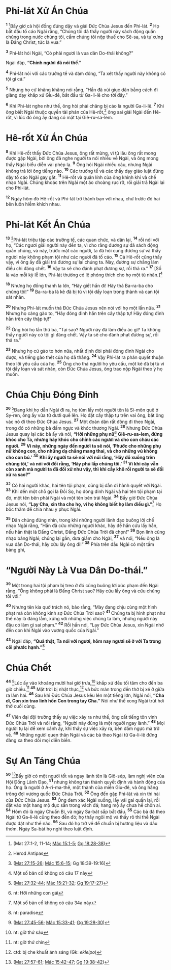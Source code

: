 # Phi-lát Xử Án Chúa

<sup><b>1</b></sup> [^1@-7ff6c407-9731-4af5-8a1c-775ab4e70109]Bấy giờ cả hội đồng đứng dậy và giải Ðức Chúa Jesus đến Phi-lát. <sup><b>2</b></sup> Họ bắt đầu tố cáo Ngài rằng, “Chúng tôi đã thấy người này sách động quần chúng trong nước chúng tôi, cấm chúng tôi nộp thuế cho Sê-sa, và tự xưng là Ðấng Christ, tức là vua.”

<sup><b>3</b></sup> Phi-lát hỏi Ngài, “Có phải ngươi là vua dân Do-thái không?”

Ngài đáp, **“Chính ngươi đã nói thế.”**

<sup><b>4</b></sup> Phi-lát nói với các trưởng tế và đám đông, “Ta xét thấy người này không có tội gì cả.”

<sup><b>5</b></sup> Nhưng họ cứ khăng khăng nói rằng, “Hắn đã xúi giục dân bằng cách đi giảng dạy khắp xứ Giu-đê, bắt đầu từ Ga-li-lê cho tới đây.”

<sup><b>6</b></sup> Khi Phi-lát nghe như thế, ông hỏi phải chăng bị cáo là người Ga-li-lê. <sup><b>7</b></sup> Khi ông biết Ngài thuộc quyền tài phán của Hê-rốt,[^1-7ff6c407-9731-4af5-8a1c-775ab4e70109] ông sai giải Ngài đến Hê-rốt, vì lúc đó ông ấy đang có mặt tại Giê-ru-sa-lem.

# Hê-rốt Xử Án Chúa

<sup><b>8</b></sup> Khi Hê-rốt thấy Ðức Chúa Jesus, ông rất mừng, vì từ lâu ông rất mong được gặp Ngài, bởi ông đã nghe người ta nói nhiều về Ngài, và ông mong thấy Ngài biểu diễn vài phép lạ. <sup><b>9</b></sup> Ông hỏi Ngài nhiều câu, nhưng Ngài không trả lời ông tiếng nào. <sup><b>10</b></sup> Các trưởng tế và các thầy dạy giáo luật đứng dậy tố cáo Ngài gay gắt. <sup><b>11</b></sup> Hê-rốt và quân lính của ông khinh khi và chế nhạo Ngài. Chúng khoác trên Ngài một áo choàng rực rỡ, rồi giải trả Ngài lại cho Phi-lát.

<sup><b>12</b></sup> Ngày hôm đó Hê-rốt và Phi-lát trở thành bạn với nhau, chứ trước đó hai bên luôn hiềm khích nhau.

# Phi-lát Kết Án Chúa

<sup><b>13</b></sup> [^2@-7ff6c407-9731-4af5-8a1c-775ab4e70109]Phi-lát triệu tập các trưởng tế, các quan chức, và dân lại, <sup><b>14</b></sup> rồi nói với họ, “Các ngươi giải người này đến ta, vì cho rằng đương sự đã sách động quần chúng, và này, trước mặt các ngươi, ta đã hỏi cung đương sự và thấy người này không phạm tội như các ngươi đã tố cáo. <sup><b>15</b></sup> Cả Hê-rốt cũng thấy vậy, vì ông ấy đã giải trả đương sự lại chúng ta. Này, đương sự chẳng làm điều chi đáng chết. <sup><b>16</b></sup> Vậy ta sẽ cho đánh phạt đương sự, rồi thả ra.” <sup><b>17</b></sup> \[Số là vào mỗi kỳ lễ lớn, Phi-lát thường có lệ phóng thích cho họ một tù nhân.][^2-7ff6c407-9731-4af5-8a1c-775ab4e70109]

<sup><b>18</b></sup> Nhưng họ đồng thanh la lớn, “Hãy giết hắn đi! Hãy thả Ba-ra-ba cho chúng tôi!” <sup><b>19</b></sup> Ba-ra-ba là kẻ đã bị tù vì tội dấy loạn trong thành và can tội sát nhân.

<sup><b>20</b></sup> Nhưng Phi-lát muốn thả Ðức Chúa Jesus nên nói với họ một lần nữa. <sup><b>21</b></sup> Nhưng họ càng gào to, “Hãy đóng đinh hắn trên cây thập tự! Hãy đóng đinh hắn trên cây thập tự!”

<sup><b>22</b></sup> Ông hỏi họ lần thứ ba, “Tại sao? Người này đã làm điều ác gì? Ta không thấy người này có tội gì đáng chết. Vậy ta sẽ cho đánh phạt đương sự, rồi thả ra.”

<sup><b>23</b></sup> Nhưng họ cứ gào to hơn nữa, nhất định đòi phải đóng đinh Ngài cho được, và tiếng gào thét của họ đã thắng. <sup><b>24</b></sup> Vậy Phi-lát ra phán quyết thuận theo lời yêu cầu của họ. <sup><b>25</b></sup> Ông cho thả người họ yêu cầu, một kẻ đã bị tù vì tội dấy loạn và sát nhân, còn Ðức Chúa Jesus, ông trao nộp Ngài theo ý họ muốn.

# Chúa Chịu Ðóng Ðinh

<sup><b>26</b></sup> [^3@-7ff6c407-9731-4af5-8a1c-775ab4e70109]Ðang khi họ dẫn Ngài đi ra, họ túm lấy một người tên là Si-môn quê ở Sy-ren, ông ấy vừa từ dưới quê lên. Họ đặt cây thập tự trên vai ông, bắt ông vác nó đi theo Ðức Chúa Jesus. <sup><b>27</b></sup> Một đoàn dân rất đông đi theo Ngài, trong đó có những bà đấm ngực và khóc thương Ngài. <sup><b>28</b></sup> Nhưng Ðức Chúa Jesus quay lại các bà ấy và nói, **“Hỡi những phụ nữ**[^3-7ff6c407-9731-4af5-8a1c-775ab4e70109] **Giê-ru-sa-lem, đừng khóc cho Ta, nhưng hãy khóc cho chính các ngươi và cho con cháu các ngươi.** <sup><b>29</b></sup> **Vì này, những ngày đến người ta sẽ nói, ‘Phước cho những phụ nữ không con, cho những dạ chẳng mang thai, và cho những vú không cho con bú.’** <sup><b>30</b></sup> **Khi ấy người ta sẽ nói với núi rằng, ‘Hãy đổ xuống trên chúng tôi,’ và nói với đồi rằng, ‘Hãy phủ lấp chúng tôi.’** <sup><b>31</b></sup> **Vì khi cây vẫn còn xanh mà người ta đã đối xử như vậy, thì khi cây khô rồi người ta sẽ đối xử ra sao?”**

<sup><b>32</b></sup> Có hai người khác, hai tên tội phạm, cũng bị dẫn đi hành quyết với Ngài. <sup><b>33</b></sup> Khi đến một chỗ gọi là Ðồi Sọ, họ đóng đinh Ngài và hai tên tội phạm tại đó, một tên bên phải Ngài và một tên bên trái Ngài. <sup><b>34</b></sup> Bấy giờ Ðức Chúa Jesus nói, **“Lạy Cha, xin tha cho họ, vì họ không biết họ làm điều gì.”**[^4-7ff6c407-9731-4af5-8a1c-775ab4e70109] Họ bốc thăm để chia nhau y phục Ngài.

<sup><b>35</b></sup> Dân chúng đứng nhìn, trong khi những người lãnh đạo buông lời chế nhạo Ngài rằng, “Hắn đã cứu những người khác, hãy để hắn cứu lấy hắn, nếu hắn thật là Ðấng Christ, Ðấng Ðức Chúa Trời đã chọn!” <sup><b>36</b></sup> Bọn lính cũng nhạo báng Ngài; chúng lại gần, đưa giấm cho Ngài, <sup><b>37</b></sup> và nói, “Nếu ông là vua dân Do-thái, hãy cứu lấy ông đi!” <sup><b>38</b></sup> Phía trên đầu Ngài có một tấm bảng ghi,

# “Người Này Là Vua Dân Do-thái.”

<sup><b>39</b></sup> Một trong hai tội phạm bị treo ở đó cũng buông lời xúc phạm đến Ngài rằng, “Ông không phải là Ðấng Christ sao? Hãy cứu lấy ông và cứu chúng tôi với.”

<sup><b>40</b></sup> Nhưng tên kia quở trách nó, bảo rằng, “Mày đang chịu cùng một hình phạt mà còn không kính sợ Ðức Chúa Trời sao? <sup><b>41</b></sup> Chúng ta bị hình phạt như thế này là đáng lắm, xứng với những việc chúng ta làm, nhưng người này đâu có làm gì sai phạm.” <sup><b>42</b></sup> Rồi hắn nói, “Lạy Ðức Chúa Jesus, xin Ngài nhớ đến con khi Ngài vào vương quốc của Ngài.”

<sup><b>43</b></sup> Ngài đáp, **“Quả thật, Ta nói với ngươi, hôm nay ngươi sẽ ở với Ta trong cõi phước hạnh.”**[^5-7ff6c407-9731-4af5-8a1c-775ab4e70109]

# Chúa Chết

<sup><b>44</b></sup> [^4@-7ff6c407-9731-4af5-8a1c-775ab4e70109]Lúc ấy vào khoảng mười hai giờ trưa,[^6-7ff6c407-9731-4af5-8a1c-775ab4e70109] khắp xứ đều tối tăm cho đến ba giờ chiều.[^7-7ff6c407-9731-4af5-8a1c-775ab4e70109] <sup><b>45</b></sup> Mặt trời bị nhật thực,[^8-7ff6c407-9731-4af5-8a1c-775ab4e70109] và bức màn trong đền thờ bị xé ở giữa ra làm hai. <sup><b>46</b></sup> Sau khi Ðức Chúa Jesus kêu lên một tiếng lớn, Ngài nói, **“Cha ơi, Con xin trao linh hồn Con trong tay Cha.”** Nói như thế xong Ngài trút hơi thở cuối cùng.

<sup><b>47</b></sup> Viên đại đội trưởng thấy sự việc xảy ra như thế, ông cất tiếng tôn vinh Ðức Chúa Trời và nói rằng, “Người này đúng là một người ngay lành.” <sup><b>48</b></sup> Mọi người tụ lại để xem cảnh ấy, khi thấy sự việc xảy ra, bèn đấm ngực mà trở về. <sup><b>49</b></sup> Những người quen thân Ngài và các bà theo Ngài từ Ga-li-lê đứng đàng xa theo dõi mọi diễn biến.

# Sự An Táng Chúa

<sup><b>50</b></sup> [^5@-7ff6c407-9731-4af5-8a1c-775ab4e70109]Bấy giờ có một người tốt và ngay lành tên là Giô-sép, làm nghị viên của Hội Ðồng Lãnh Ðạo, <sup><b>51</b></sup> nhưng không tán thành quyết định và hành động của họ. Ông là người ở A-ri-ma-thê, một thành của miền Giu-đê, và ông hằng trông đợi vương quốc Ðức Chúa Trời. <sup><b>52</b></sup> Ông đến gặp Phi-lát và xin thi hài của Ðức Chúa Jesus. <sup><b>53</b></sup> Ông đem xác Ngài xuống, lấy vải gai quấn lại, rồi đặt vào một hang mộ đục sẵn trong vách đá; hang mộ ấy chưa hề chôn ai. <sup><b>54</b></sup> Hôm đó là ngày Chuẩn Bị, và ngày Sa-bát sắp bắt đầu. <sup><b>55</b></sup> Các bà đã theo Ngài từ Ga-li-lê cũng theo đến đó; họ thấy ngôi mộ và thấy rõ thi thể Ngài được đặt như thế nào. <sup><b>56</b></sup> Sau đó họ trở về để chuẩn bị hương liệu và dầu thơm. Ngày Sa-bát họ nghỉ theo luật định.

[^1-7ff6c407-9731-4af5-8a1c-775ab4e70109]: Herod Antipas

[^2-7ff6c407-9731-4af5-8a1c-775ab4e70109]: Một số bản cổ không có câu 17 này

[^3-7ff6c407-9731-4af5-8a1c-775ab4e70109]: nt: Hỡi những con gái

[^4-7ff6c407-9731-4af5-8a1c-775ab4e70109]: Một số bản cổ không có câu 34a này

[^5-7ff6c407-9731-4af5-8a1c-775ab4e70109]: nt: paradise

[^6-7ff6c407-9731-4af5-8a1c-775ab4e70109]: nt: giờ thứ sáu

[^7-7ff6c407-9731-4af5-8a1c-775ab4e70109]: nt: giờ thứ chín

[^8-7ff6c407-9731-4af5-8a1c-775ab4e70109]: ctd: bị che khuất ánh sáng (Gk: _ekleipo_)

[^1@-7ff6c407-9731-4af5-8a1c-775ab4e70109]: (Mat 27:1-2, 11-14; [Mác 15:1-5](/passage/?search=Mark.15.1-Mark.15.5&version=BD2011); [Gg 18:28-38](/passage/?search=John.18.28-John.18.38&version=BD2011))

[^2@-7ff6c407-9731-4af5-8a1c-775ab4e70109]: ([Mat 27:15-26](/passage/?search=Matt.27.15-Matt.27.26&version=BD2011); [Mác 15:6-15](/passage/?search=Mark.15.6-Mark.15.15&version=BD2011); Gg 18:39-19:16)

[^3@-7ff6c407-9731-4af5-8a1c-775ab4e70109]: ([Mat 27:32-44](/passage/?search=Matt.27.32-Matt.27.44&version=BD2011); [Mác 15:21-32](/passage/?search=Mark.15.21-Mark.15.32&version=BD2011); [Gg 19:17-27](/passage/?search=John.19.17-John.19.27&version=BD2011))

[^4@-7ff6c407-9731-4af5-8a1c-775ab4e70109]: ([Mat 27:45-56](/passage/?search=Matt.27.45-Matt.27.56&version=BD2011); [Mác 15:33-41](/passage/?search=Mark.15.33-Mark.15.41&version=BD2011); [Gg 19:28-30](/passage/?search=John.19.28-John.19.30&version=BD2011))

[^5@-7ff6c407-9731-4af5-8a1c-775ab4e70109]: ([Mat 27:57-61](/passage/?search=Matt.27.57-Matt.27.61&version=BD2011); [Mác 15:42-47](/passage/?search=Mark.15.42-Mark.15.47&version=BD2011); [Gg 19:38-42](/passage/?search=John.19.38-John.19.42&version=BD2011))
